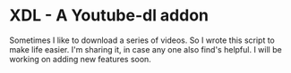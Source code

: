 # XDL - A Youtube-dl addon

Sometimes I like to download a series of videos. So I wrote this script to make life easier. I'm sharing it, in case any one also find's helpful. I will be working on adding new features soon. 
